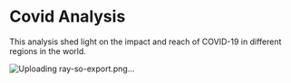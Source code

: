 # Covid Analysis
This analysis shed light on the impact and reach of COVID-19 in different regions in the world.

![Uploading ray-so-export.png…]()
